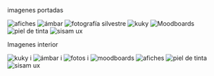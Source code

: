 imagenes portadas

![afiches](https://github.com/user-attachments/assets/75df7dae-6b90-4f77-a57f-6c9f8efb5bf7)
![ámbar](https://github.com/user-attachments/assets/fc7c7eaf-5735-449c-abc5-47f5698a0fc8)
![fotografía silvestre](https://github.com/user-attachments/assets/405b1eb0-6c67-40a3-85f5-e9128f360889)
![kuky](https://github.com/user-attachments/assets/15fce562-71ed-4283-a33d-808b386159f9)
![Moodboards](https://github.com/user-attachments/assets/ca925aa8-21b9-475f-9ba7-924342a7fd70)
![piel de tinta](https://github.com/user-attachments/assets/b9a5093c-dc5d-4301-aef8-0ba5d6ade9fc)
![sisam ux](https://github.com/user-attachments/assets/f063b623-32e1-4bab-b996-162a94985bdd)


Imagenes interior

![kuky i](https://github.com/user-attachments/assets/80ff301a-f412-47e8-aae1-6aa6bca88949)
![ámbar i](https://github.com/user-attachments/assets/c78bf4a4-c5e4-42d9-b5c4-c8c42bbb45cc)
![fotos i](https://github.com/user-attachments/assets/938449ce-c00d-436f-9406-f0225f4519b9)
![moodboards](https://github.com/user-attachments/assets/40ddd2fb-4812-49a6-a576-b2ecb7b2bcb4)
![afiches](https://github.com/user-attachments/assets/2bca00c8-d345-4080-89f1-7e975c6928d4)
![piel de tinta](https://github.com/user-attachments/assets/583dfe69-31f6-4b3e-b5d8-a47dd33118dc)
![sisam ux](https://github.com/user-attachments/assets/ee7f1964-0a3f-46c2-af91-c6c61de316a8)
